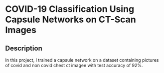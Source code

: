 
# COVID-19 Classification Using Capsule Networks on CT-Scan Images
## Description
In this project, I trained a capsule network on a dataset containing pictures of covid and non covid chest ct imagee with test accuracy of 92%.
